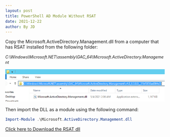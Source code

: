 ```yaml
---
layout: post
title: PowerShell AD Module Without RSAT
date: 2021-12-22
author: By JD
---
```


<p>Copy the Microsoft.ActiveDirectory.Management.dll from a computer that has RSAT installed from the following folder:</P>

<span style="font-size: 0.9em"> *C:\Windows\Microsoft.NET\assembly\GAC_64\Microsoft.ActiveDirectory.Management* </span>

![RSATdll-Location](/assets/ADRSATdll.png)

<p>Then import the DLL as a module using the following command:</p>

~~~powershell
Import-Module .\Microsoft.ActiveDirectory.Management.dll
~~~

[Click here to Download the RSAT dll](/assets/Microsoft.ActiveDirectory.Management.dll)